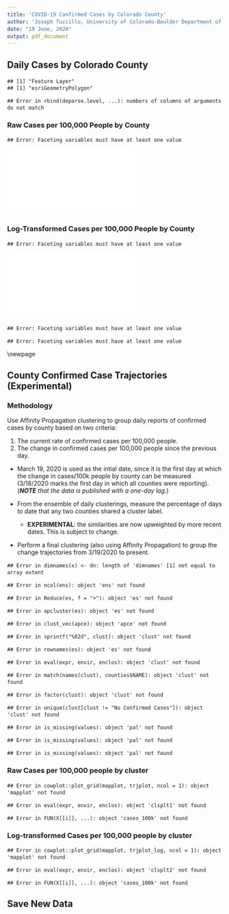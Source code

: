 ```yaml
---
title: 'COVID-19 Confirmed Cases by Colorado County'
author: 'Joseph Tuccillo, University of Colorado-Boulder Department of Geography'
date: "19 June, 2020"
output: pdf_document
---
```




## Daily Cases by Colorado County






```
## [1] "Feature Layer"
## [1] "esriGeometryPolygon"
```

```
## Error in rbind(deparse.level, ...): numbers of columns of arguments do not match
```










### Raw Cases per 100,000 People by County





```
## Error: Faceting variables must have at least one value
```

![plot of chunk daily-cases-100k](figs/daily-cases-100k-1.pdf)

### Log-Transformed Cases per 100,000 People by County


```
## Error: Faceting variables must have at least one value
```

![plot of chunk daily-cases-100k-log](figs/daily-cases-100k-log-1.pdf)


```
## Error: Faceting variables must have at least one value
```

```
## Error: Faceting variables must have at least one value
```


\newpage
## County Confirmed Case Trajectories (Experimental)


### Methodology

Use Affinity Propagation clustering to group daily reports of confirmed cases by county based on two criteria:

1. The current rate of confirmed cases per 100,000 people.
2. The change in confirmed cases per 100,000 people since the previous day.

- March 19, 2020 is used as the intial date, since it is the first day at which the change in cases/100k people by county can be measured (3/18/2020 marks the first day in which all counties were reporting). (_**NOTE** that the data is published with a one-day lag._)

- From the ensemble of daily clusterings, measure the percentage of days to date that any two counties shared a cluster label.
    - **EXPERIMENTAL**: the similarities are now upweighted by more recent dates. This is subject to change.

- Perform a final clustering (also using Affinity Propagation) to group the change trajectories from 3/19/2020 to present.







```
## Error in dimnames(x) <- dn: length of 'dimnames' [1] not equal to array extent
```




```
## Error in ncol(ens): object 'ens' not found
```

```
## Error in Reduce(es, f = "+"): object 'es' not found
```


```
## Error in apcluster(es): object 'es' not found
```


```
## Error in clust_vec(apce): object 'apce' not found
```

```
## Error in sprintf("%02d", clust): object 'clust' not found
```

```
## Error in rownames(es): object 'es' not found
```

```
## Error in eval(expr, envir, enclos): object 'clust' not found
```


```
## Error in match(names(clust), counties$NAME): object 'clust' not found
```


```
## Error in factor(clust): object 'clust' not found
```






```
## Error in unique(clust[clust != "No Confirmed Cases"]): object 'clust' not found
```



```
## Error in is_missing(values): object 'pal' not found
```


```
## Error in is_missing(values): object 'pal' not found
```


```
## Error in is_missing(values): object 'pal' not found
```

### Raw Cases per 100,000 people by cluster


```
## Error in cowplot::plot_grid(mapplot, trjplot, ncol = 1): object 'mapplot' not found
```

```
## Error in eval(expr, envir, enclos): object 'clsplt1' not found
```

```
## Error in FUN(X[[i]], ...): object 'cases_100k' not found
```

### Log-transformed Cases per 100,000 people by cluster


```
## Error in cowplot::plot_grid(mapplot, trjplot_log, ncol = 1): object 'mapplot' not found
```

```
## Error in eval(expr, envir, enclos): object 'clsplt2' not found
```

```
## Error in FUN(X[[i]], ...): object 'cases_100k' not found
```

## Save New Data



